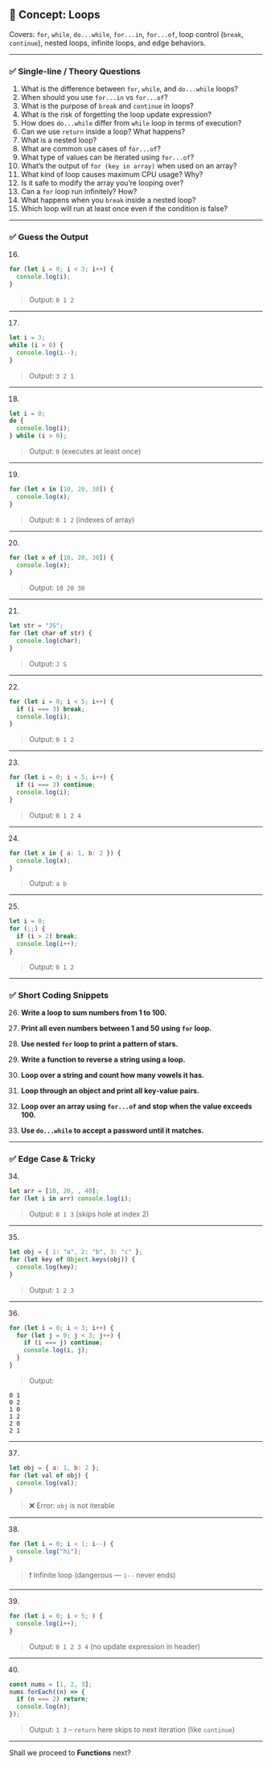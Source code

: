 ## 🔹 Concept: **Loops**

Covers: `for`, `while`, `do...while`, `for...in`, `for...of`, loop control (`break`, `continue`), nested loops, infinite loops, and edge behaviors.

---

### ✅ **Single-line / Theory Questions**

1. What is the difference between `for`, `while`, and `do...while` loops?
2. When should you use `for...in` vs `for...of`?
3. What is the purpose of `break` and `continue` in loops?
4. What is the risk of forgetting the loop update expression?
5. How does `do...while` differ from `while` loop in terms of execution?
6. Can we use `return` inside a loop? What happens?
7. What is a nested loop?
8. What are common use cases of `for...of`?
9. What type of values can be iterated using `for...of`?
10. What’s the output of `for (key in array)` when used on an array?
11. What kind of loop causes maximum CPU usage? Why?
12. Is it safe to modify the array you’re looping over?
13. Can a `for` loop run infinitely? How?
14. What happens when you `break` inside a nested loop?
15. Which loop will run at least once even if the condition is false?

---

### ✅ **Guess the Output**

16.

```js
for (let i = 0; i < 3; i++) {
  console.log(i);
}
```

> Output: `0 1 2`

---

17.

```js
let i = 3;
while (i > 0) {
  console.log(i--);
}
```

> Output: `3 2 1`

---

18.

```js
let i = 0;
do {
  console.log(i);
} while (i > 0);
```

> Output: `0` (executes at least once)

---

19.

```js
for (let x in [10, 20, 30]) {
  console.log(x);
}
```

> Output: `0 1 2` (indexes of array)

---

20.

```js
for (let x of [10, 20, 30]) {
  console.log(x);
}
```

> Output: `10 20 30`

---

21.

```js
let str = "JS";
for (let char of str) {
  console.log(char);
}
```

> Output: `J S`

---

22.

```js
for (let i = 0; i < 5; i++) {
  if (i === 3) break;
  console.log(i);
}
```

> Output: `0 1 2`

---

23.

```js
for (let i = 0; i < 5; i++) {
  if (i === 3) continue;
  console.log(i);
}
```

> Output: `0 1 2 4`

---

24.

```js
for (let x in { a: 1, b: 2 }) {
  console.log(x);
}
```

> Output: `a b`

---

25.

```js
let i = 0;
for (;;) {
  if (i > 2) break;
  console.log(i++);
}
```

> Output: `0 1 2`

---

### ✅ **Short Coding Snippets**

26. **Write a loop to sum numbers from 1 to 100.**

27. **Print all even numbers between 1 and 50 using `for` loop.**

28. **Use nested `for` loop to print a pattern of stars.**

29. **Write a function to reverse a string using a loop.**

30. **Loop over a string and count how many vowels it has.**

31. **Loop through an object and print all key-value pairs.**

32. **Loop over an array using `for...of` and stop when the value exceeds 100.**

33. **Use `do...while` to accept a password until it matches.**

---

### ✅ **Edge Case & Tricky**

34.

```js
let arr = [10, 20, , 40];
for (let i in arr) console.log(i);
```

> Output: `0 1 3` (skips hole at index 2)

---

35.

```js
let obj = { 1: "a", 2: "b", 3: "c" };
for (let key of Object.keys(obj)) {
  console.log(key);
}
```

> Output: `1 2 3`

---

36.

```js
for (let i = 0; i < 3; i++) {
  for (let j = 0; j < 3; j++) {
    if (i === j) continue;
    console.log(i, j);
  }
}
```

> Output:

```
0 1
0 2
1 0
1 2
2 0
2 1
```

---

37.

```js
let obj = { a: 1, b: 2 };
for (let val of obj) {
  console.log(val);
}
```

> ❌ Error: `obj` is not iterable

---

38.

```js
for (let i = 0; i < 1; i--) {
  console.log("hi");
}
```

> ❗ Infinite loop (dangerous — `i--` never ends)

---

39.

```js
for (let i = 0; i < 5; ) {
  console.log(i++);
}
```

> Output: `0 1 2 3 4` (no update expression in header)

---

40.

```js
const nums = [1, 2, 3];
nums.forEach((n) => {
  if (n === 2) return;
  console.log(n);
});
```

> Output: `1 3` – `return` here skips to next iteration (like `continue`)

---

Shall we proceed to **Functions** next?
